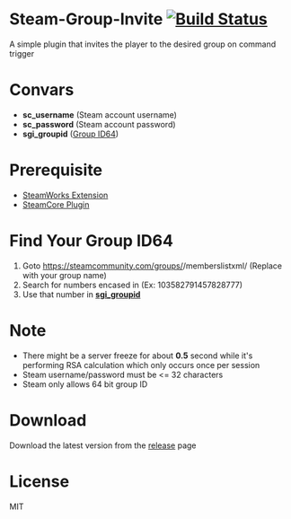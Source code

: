 # Steam-Group-Invite [![Build Status](https://travis-ci.org/RumbleFrog/Steam-Group-Invite.svg?branch=master)](https://travis-ci.org/RumbleFrog/Steam-Group-Invite)
A simple plugin that invites the player to the desired group on command trigger

# Convars

- **sc_username** (Steam account username)
- **sc_password** (Steam account password)
- **sgi_groupid** ([Group ID64](#find-your-group-id64)) 

# Prerequisite

- [SteamWorks Extension](https://users.alliedmods.net/~kyles/builds/SteamWorks/)
- [SteamCore Plugin](https://github.com/polvora/SteamCore/releases)

# Find Your Group ID64

1. Goto https://steamcommunity.com/groups/<GroupName>/memberslistxml/ (Replace <GroupName> with your group name)
2. Search for numbers encased in <groupID64> (Ex: <groupID64>103582791457828777</groupID64>)
3. Use that number in [**sgi_groupid**](#convars)

# Note

- There might be a server freeze for about **0.5** second while it's performing RSA calculation which only occurs once per session
- Steam username/password must be <= 32 characters
- Steam only allows 64 bit group ID

# Download 

Download the latest version from the [release](https://github.com/RumbleFrog/Steam-Group-Invite/releases) page

# License

MIT
